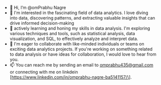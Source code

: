 - 👋 Hi, I’m @omPrabhu Nagre
- 👀 I'm interested in the fascinating field of data analytics. I love diving into data, discovering patterns, and extracting valuable insights that can drive informed decision-making
- 🌱 actively learning and honing my skills in data analysis. I'm exploring various techniques and tools, such as statistical analysis, data visualization, and SQL, to effectively analyze and interpret data.
- 💞️ I'm eager to collaborate with like-minded individuals or teams on exciting data analytics projects. If you're working on something related to data analysis or have ideas for collaboration, I would love to hear from you.
- 📫  You can reach me by sending an email to omprabhu435@gmail.com or connecting with me on linkdein [https://www.linkedin.com/in/omprabhu-nagre-ba5141157/\]. 

<!---
PrabhuNagre/PrabhuNagre is a ✨ special ✨ repository because its `README.md` (this file) appears on your GitHub profile.
You can click the Preview link to take a look at your changes.
--->
